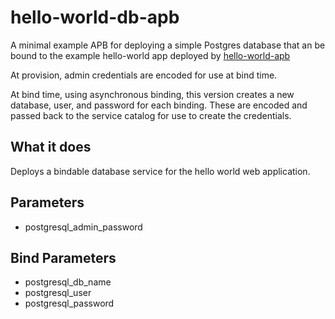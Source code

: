 hello-world-db-apb
======================

A minimal example APB for deploying a simple Postgres database that an be bound to the example hello-world app deployed by [hello-world-apb](https://github.com/ansibleplaybookbundle/hello-world-apb)

At provision, admin credentials are encoded for use at bind time.

At bind time, using asynchronous binding, this version creates a new database, user, and password for each binding.  These are encoded and passed back to the service catalog for use to create the credentials.

## What it does
Deploys a bindable database service for the hello world web application.

## Parameters
* postgresql_admin_password

## Bind Parameters
* postgresql_db_name
* postgresql_user
* postgresql_password
